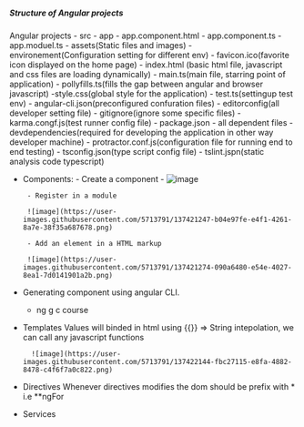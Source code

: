 ##### Structure of Angular projects

Angular projects
    - src
        - app
            - app.component.html
            - app.component.ts
            - app.moduel.ts
     - assets(Static files and images)
     - environement(Configuration setting for different env)
     - favicon.ico(favorite icon displayed on the home page)
     - index.html (basic html file, javascript and css files are loading dynamically)
     - main.ts(main file, starring point of application)
     - pollyfills.ts(fills the gap between angular and browser javascript)
     -style.css(global style for the application)
     - test.ts(settingup test env)
     - angular-cli.json(preconfigured confuration files)
     - editorconfig(all developer setting file)
     - gitignore(ignore some specific files)
     - karma.congf.js(test runner config file)
     - package.json
            - all dependent files 
            - devdependencies(required for developing the application in other way developer machine)
     - protractor.conf.js(configuration file for running end to end testing)
     - tsconfig.json(type script config file)
     - tslint.jspn(static analysis code typescript)
            
            
 - Components:
        - Create a component
        - 
        ![image](https://user-images.githubusercontent.com/5713791/137421194-5a07e70d-1108-483a-bd90-040f09970d03.png)
 
        - Register in a module
        
        ![image](https://user-images.githubusercontent.com/5713791/137421247-b04e97fe-e4f1-4261-8a7e-38f35a687678.png)

        - Add an element in a HTML markup
        
        ![image](https://user-images.githubusercontent.com/5713791/137421274-090a6480-e54e-4027-8ea1-7d0141901a2b.png)

- Generating component using angular CLI.
    - ng g c course

- Templates
        Values will binded in html using {{}} => String intepolation, we can call any javascript functions
        
        ![image](https://user-images.githubusercontent.com/5713791/137422144-fbc27115-e8fa-4882-8478-c4f6f7a0c822.png)
        
- Directives
    Whenever directives modifies the dom should be prefix with * i.e **ngFor
    
 - Services   
